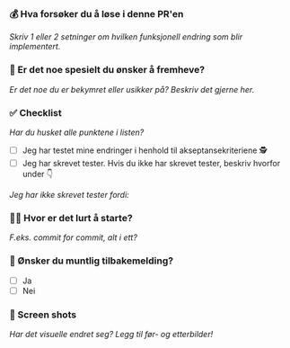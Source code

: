 ### 💰 Hva forsøker du å løse i denne PR'en
_Skriv 1 eller 2 setninger om hvilken funksjonell endring som blir implementert._

### 🔎️ Er det noe spesielt du ønsker å fremheve?
_Er det noe du er bekymret eller usikker på? Beskriv det gjerne her._

### ✅ Checklist
_Har du husket alle punktene i listen?_
- [ ] Jeg har testet mine endringer i henhold til akseptansekriteriene 🕵️
- [ ] Jeg har skrevet tester. Hvis du ikke har skrevet tester, beskriv hvorfor under 👇

_Jeg har ikke skrevet tester fordi:_


### 🤷‍♀ ️Hvor er det lurt å starte?
_F.eks. commit for commit, alt i ett?_

### 💬 Ønsker du muntlig tilbakemelding?
- [ ] Ja
- [ ] Nei
  
### 👀 Screen shots
_Har det visuelle endret seg? Legg til før- og etterbilder!_
